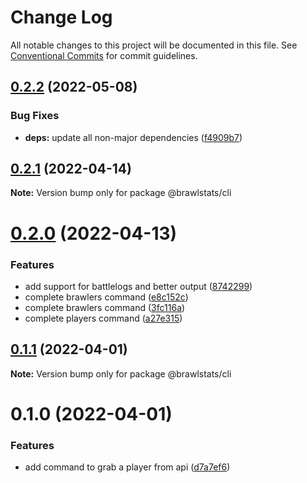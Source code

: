 # Change Log

All notable changes to this project will be documented in this file.
See [Conventional Commits](https://conventionalcommits.org) for commit guidelines.

## [0.2.2](https://github.com/SpecteraLabs/npm-packages/compare/@brawlstats/cli@0.2.1...@brawlstats/cli@0.2.2) (2022-05-08)


### Bug Fixes

* **deps:** update all non-major dependencies ([f4909b7](https://github.com/SpecteraLabs/npm-packages/commit/f4909b70c44899dbbb802714434db4b48cc7b288))





## [0.2.1](https://github.com/SpecteraLabs/npm-packages/compare/@brawlstats/cli@0.2.0...@brawlstats/cli@0.2.1) (2022-04-14)

**Note:** Version bump only for package @brawlstats/cli





# [0.2.0](https://github.com/SpecteraLabs/npm-packages/compare/@brawlstats/cli@0.1.1...@brawlstats/cli@0.2.0) (2022-04-13)


### Features

* add support for battlelogs and better output ([8742299](https://github.com/SpecteraLabs/npm-packages/commit/87422996d4c0f6516f2598ef1337a3759e4ba3f3))
* complete brawlers command ([e8c152c](https://github.com/SpecteraLabs/npm-packages/commit/e8c152c84dd92a4f124f88693a4deda4fb5b4b12))
* complete brawlers command ([3fc116a](https://github.com/SpecteraLabs/npm-packages/commit/3fc116ad2c9c0362466106ae97aacd0cb6efa245))
* complete players command ([a27e315](https://github.com/SpecteraLabs/npm-packages/commit/a27e31508aa0e6d2bda8b81108831f62cb2ffa47))





## [0.1.1](https://github.com/SpecteraLabs/npm-packages/compare/@brawlstats/cli@0.1.0...@brawlstats/cli@0.1.1) (2022-04-01)

**Note:** Version bump only for package @brawlstats/cli





# 0.1.0 (2022-04-01)


### Features

* add command to grab a player from api ([d7a7ef6](https://github.com/SpecteraLabs/npm-packages/commit/d7a7ef6885a99431edb4b5b3a0e6d844607e5c50))
